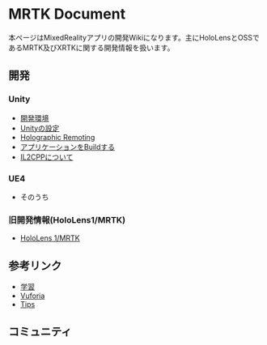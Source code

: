 # MRTK Document  
本ページはMixedRealityアプリの開発Wikiになります。主にHoloLensとOSSであるMRTK及びXRTKに関する開発情報を扱います。

## 開発
### Unity
- [開発環境](./HoloLens2DevelopEnvironment.md)
- [Unityの設定](./UnitySetting.md)
- [Holographic Remoting](./HolographicRemoting.md)
- [アプリケーションをBuildする](./BuildApplication.md)
- [IL2CPPについて](./IL2CPPDevelopment.md)

### UE4
- そのうち

### 旧開発情報(HoloLens1/MRTK)
- [HoloLens 1/MRTK](./HoloLens1DevelopEnvironment.md)

## 参考リンク
- [学習](./learning.md)
- [Vuforia](./vufoia.md)
- [Tips](./tips.md)

## コミュニティ



